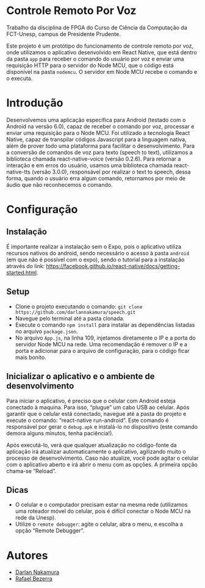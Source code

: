 # Controle Remoto Por Voz
Trabalho da disciplina de FPGA do Curso de Ciência da Computação da FCT-Unesp, campus de Presidente Prudente. 

Este projeto é um protótipo do funcionamento de controle remoto por voz, onde utilizamos o aplicativo desenvolvido em React Native, que está dentro da pasta `app` para receber o comando do usuário por voz e enviar uma requisição HTTP para o servidor do Node MCU, que o código está disponível na pasta `nodemcu`. O servidor em Node MCU recebe o comando e o executa.


# Introdução
Desenvolvemos uma aplicação específica para Android (testado com o Android na versão 6.0), capaz de receber o comando por voz, processar e enviar uma requisição para o Node MCU. Foi utilizado a tecnologia React Native, capaz de transpilar códigos Javascript para a linguagem nativa, além de prover todo uma plataforma para facilitar o desenvolvimento. Para a conversão de comandos de voz para texto (speech to text), utilizamos a biblioteca chamada react-native-voice (versão 0.2.6). Para retornar a interação e em erros do usuário, usamos uma biblioteca chamada react-native-tts (versão 3.0.0), responsável por realizar o text to speech, dessa forma, quando o usuário erra algum comando, retornamos por meio de áudio que não reconhecemos o comando.


# Configuração

## Instalação

É importante realizar a instalação sem o Expo, pois o aplicativo utiliza recursos nativos do android, sendo necessário o acesso à pasta `android` (em que não é possível com o expo), sendo o tutorial para a instalação através do link: https://facebook.github.io/react-native/docs/getting-started.html.

## Setup
- Clone o projeto executando o comando: `git clone https://github.com/darlannakamura/speech.git`
- Navegue pelo terminal até a pasta clonada.
- Execute o comando `npm install` para instalar as dependências listadas no arquivo `package.json`.
- No arquivo `App.js`, na linha 109, injetamos diretamente o IP e a porta do servidor Node MCU na rede. Uma recomendação é remover o IP e a porta e adicionar para o arquivo de configuração, para o código ficar mais bonito.

## Inicializar o aplicativo e o ambiente de desenvolvimento
Para iniciar o aplicativo, é preciso que o celular com Android esteja conectado à maquina. Para isso, “plugue” um cabo USB ao celular. Após garantir que o celular está conectado, navegue até a pasta do projeto e execute o comando: “react-native run-android”. Este comando é responsável por gerar o `debug.apk` e instalá-lo no dispositivo (este comando demora alguns minutos, tenha paciência!). 

Após executá-lo, verá que qualquer atualização no código-fonte da aplicação irá atualizar automaticamente o aplicativo, agilizando muito o processo de desenvolvimento. Caso não atualize, você pode agitar o celular com o aplicativo aberto e irá abrir o menu com as opções. A primeira opção chama-se “Reload”.

## Dicas
- O celular e o computador precisam estar na mesma rede (utilizamos uma roteador móvel do celular, pois é difícil conectar o Node MCU na rede da Unesp).
- Utilize o `remote debugger`: agite o celular, abra o menu, e escolha a opção “Remote Debugger”.

# Autores
- [Darlan Nakamura](https://github.com/darlannakamura)
- [Rafael Bezerra](https://github.com/RafaelBMR)
